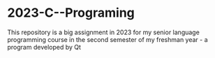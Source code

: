 # 2023-C--Programing
This repository is a big assignment in 2023 for my senior language programming course in the second semester of my freshman year - a program developed by Qt
